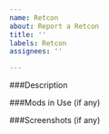 ```yaml
---
name: Retcon
about: Report a Retcon
title: ''
labels: Retcon
assignees: ''

---
```


###Description

###Mods in Use (if any)

###Screenshots (if any)
